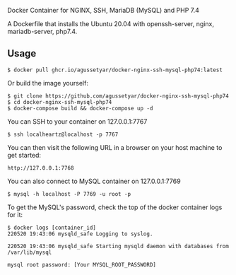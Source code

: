 Docker Container for NGINX, SSH, MariaDB (MySQL) and PHP 7.4

A Dockerfile that installs the Ubuntu 20.04 with openssh-server, nginx, mariadb-server, php7.4.

## Usage
```
$ docker pull ghcr.io/agussetyar/docker-nginx-ssh-mysql-php74:latest
```

Or build the image yourself:
```
$ git clone https://github.com/agussetyar/docker-nginx-ssh-mysql-php74
$ cd docker-nginx-ssh-mysql-php74
$ docker-compose build && docker-compose up -d
```

You can SSH to your container on 127.0.0.1:7767
```
$ ssh localheartz@localhost -p 7767
```

You can then visit the following URL in a browser on your host machine to get started:
```
http://127.0.0.1:7768
```

You can also connect to MySQL container on 127.0.0.1:7769
```
$ mysql -h localhost -P 7769 -u root -p
```

To get the MySQL's password, check the top of the docker container logs for it:
```
$ docker logs [container_id]
220520 19:43:06 mysqld_safe Logging to syslog.

220520 19:43:06 mysqld_safe Starting mysqld daemon with databases from /var/lib/mysql

mysql root password: [Your MYSQL_ROOT_PASSWORD]
```